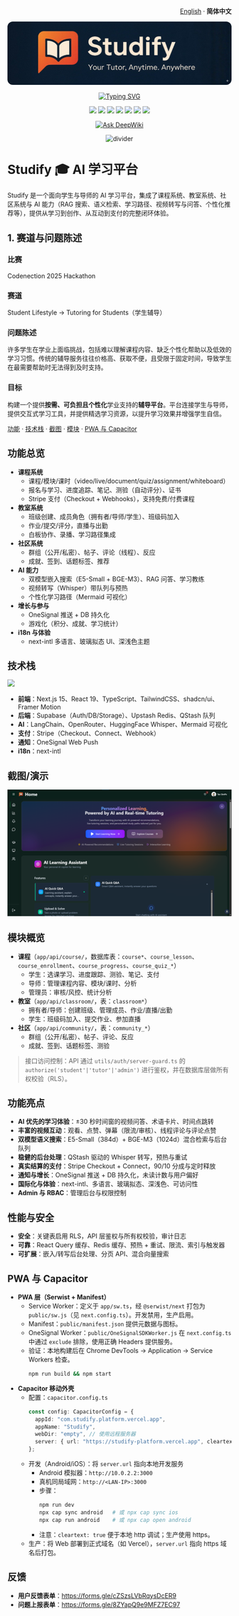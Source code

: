 <!-- 语言切换 | Language Switcher -->
<p align="right">
  <a href="./README.md">English</a> · <b>简体中文</b>
</p>

<!-- Banner -->
<p align="center">
  <img src="./public/slogan.jpg" alt="Studify — Your Tutor, Anytime. Anywhere" style="max-width: 100%; border-radius: 12px;" />
</p>

<!-- Typing SVG -->
<p align="center">
  <a href="https://git.io/typing-svg">
    <img src="https://readme-typing-svg.demolab.com?font=Fira+Code&pause=1000&color=FF7A45&width=700&lines=Welcome+to+Studify!;AI+powered+learning+assistant;Next.js+%2B+Supabase+%2B+LangChain;Course%2C+Classroom%2C+Community+platform" alt="Typing SVG" />
  </a>
</p>

<!-- Badges -->
<p align="center">
  <img src="https://img.shields.io/badge/Next.js-15.5-black?logo=next.js" />
  <img src="https://img.shields.io/badge/Supabase-Postgres-green?logo=supabase" />
  <img src="https://img.shields.io/badge/Upstash-Redis-red?logo=redis" />
  <img src="https://img.shields.io/badge/Stripe-Payments-blue?logo=stripe" />
  <img src="https://img.shields.io/badge/AI-LangChain-orange?logo=openai" />
  <img src="https://img.shields.io/badge/OneSignal-Push%20Notifications-critical?logo=onesignal" />
  <img src="https://img.shields.io/badge/QStash-Queue-00AA88?logo=icloud" />
</p>

<p align="center">
  <a href="https://deepwiki.com/baifan1366/Studify">
    <img src="https://deepwiki.com/badge.svg" alt="Ask DeepWiki" />
  </a>
</p>


<p align="center">
  <img src="https://raw.githubusercontent.com/andreasbm/readme/master/assets/lines/rainbow.png" alt="divider" />
</p>

# Studify 🎓 AI 学习平台

Studify 是一个面向学生与导师的 AI 学习平台，集成了课程系统、教室系统、社区系统与 AI 能力（RAG 搜索、语义检索、学习路径、视频转写与问答、个性化推荐等），提供从学习到创作、从互动到支付的完整闭环体验。


## **1. 赛道与问题陈述**
### 比赛
Codenection 2025 Hackathon

### 赛道
Student Lifestyle → Tutoring for Students（学生辅导）

### 问题陈述
许多学生在学业上面临挑战，包括难以理解课程内容、缺乏个性化帮助以及低效的学习习惯。传统的辅导服务往往价格高、获取不便，且受限于固定时间，导致学生在最需要帮助时无法得到及时支持。

### 目标
构建一个提供**按需、可负担且个性化**学业支持的**辅导平台**。平台连接学生与导师，提供交互式学习工具，并提供精选学习资源，以提升学习效果并增强学生自信。

<p>
  <a href="#功能总览">功能</a> ·
  <a href="#技术栈">技术栈</a> ·
  <a href="#截图演示">截图</a> ·
  <a href="#模块概览">模块</a> ·
  <a href="#pwa-与-capacitor">PWA 与 Capacitor</a>
</p>

## 功能总览

- **课程系统**
  - 课程/模块/课时（video/live/document/quiz/assignment/whiteboard）
  - 报名与学习、进度追踪、笔记、测验（自动评分）、证书
  - Stripe 支付（Checkout + Webhooks），支持免费/付费课程
- **教室系统**
  - 班级创建、成员角色（拥有者/导师/学生）、班级码加入
  - 作业/提交/评分，直播与出勤
  - 白板协作、录播、学习路径集成
- **社区系统**
  - 群组（公开/私密）、帖子、评论（线程）、反应
  - 成就、签到、话题标签、推荐
- **AI 能力**
  - 双模型嵌入搜索（E5-Small + BGE-M3）、RAG 问答、学习教练
  - 视频转写（Whisper）带队列与预热
  - 个性化学习路径（Mermaid 可视化）
- **增长与参与**
  - OneSignal 推送 + DB 持久化
  - 游戏化（积分、成就、学习统计）
- **i18n 与体验**
  - next-intl 多语言、玻璃拟态 UI、深浅色主题

## 技术栈

<p>
  <img src="https://skillicons.dev/icons?i=nextjs,react,ts,tailwind,vercel,nodejs,supabase,postgres,redis,git,github" height="32" />
  </p>

- **前端**：Next.js 15、React 19、TypeScript、TailwindCSS、shadcn/ui、Framer Motion
- **后端**：Supabase（Auth/DB/Storage）、Upstash Redis、QStash 队列
- **AI**：LangChain、OpenRouter、HuggingFace Whisper、Mermaid 可视化
- **支付**：Stripe（Checkout、Connect、Webhook）
- **通知**：OneSignal Web Push
- **i18n**：next-intl

## 截图/演示

<p>
  <img src="./public/homepagess.png" alt="Dashboard" />
</p>

## 模块概览

- **课程**（`app/api/course/`，数据库表：`course*`、`course_lesson`、`course_enrollment`、`course_progress`、`course_quiz_*`）
  - 学生：选课学习、进度跟踪、测验、笔记、支付
  - 导师：管理课程内容、模块/课时、分析
  - 管理员：审核/风控、统计分析
- **教室**（`app/api/classroom/`，表：`classroom*`）
  - 拥有者/导师：创建班级、管理成员、作业/直播/出勤
  - 学生：班级码加入、提交作业、参加直播
- **社区**（`app/api/community/`，表：`community_*`）
  - 群组（公开/私密）、帖子、评论、反应
  - 成就、签到、话题标签、测验

> 接口访问控制：API 通过 `utils/auth/server-guard.ts` 的 `authorize('student'|'tutor'|'admin')` 进行鉴权，并在数据库层做所有权校验（RLS）。

## 功能亮点
- **AI 优先的学习体验**：±30 秒时间窗的视频问答、术语卡片、时间点跳转
- **丰富的视频互动**：观看、点赞、弹幕（限流/审核）、线程评论与评论点赞
- **双模型语义搜索**：E5-Small（384d）+ BGE-M3（1024d）混合检索与后台队列
- **稳健的后台处理**：QStash 驱动的 Whisper 转写，预热与重试
- **真实结算的支付**：Stripe Checkout + Connect，90/10 分成与定时释放
- **通知与增长**：OneSignal 推送 + DB 持久化，未读计数与用户偏好
- **国际化与体验**：next-intl、多语言、玻璃拟态、深浅色、可访问性
- **Admin 与 RBAC**：管理后台与权限控制

## 性能与安全
- **安全**：关键表启用 RLS，API 层鉴权与所有权校验，审计日志
- **可靠**：React Query 缓存、Redis 缓存、预热 + 重试、限流、索引与触发器
- **可扩展**：嵌入/转写后台处理、分页 API、混合向量搜索

## PWA 与 Capacitor

- **PWA 层（Serwist + Manifest）**
  - Service Worker：定义于 `app/sw.ts`，经 `@serwist/next` 打包为 `public/sw.js`（见 `next.config.ts`）。开发禁用，生产启用。
  - Manifest：`public/manifest.json` 提供元数据与图标。
  - OneSignal Worker：`public/OneSignalSDKWorker.js` 在 `next.config.ts` 中通过 `exclude` 排除，使用正确 Headers 提供服务。
  - 验证：本地构建后在 Chrome DevTools → Application → Service Workers 检查。
    ```bash
    npm run build && npm start
    ```
- **Capacitor 移动外壳**
  - 配置：`capacitor.config.ts`
    ```ts
    const config: CapacitorConfig = {
      appId: "com.studify.platform.vercel.app",
      appName: "Studify",
      webDir: "empty", // 使用远程服务器
      server: { url: "https://studify-platform.vercel.app", cleartext: true },
    };
    ```
  - 开发（Android/iOS）：将 `server.url` 指向本地开发服务
    - Android 模拟器：`http://10.0.2.2:3000`
    - 真机同局域网：`http://<LAN-IP>:3000`
    - 步骤：
      ```bash
      npm run dev
      npx cap sync android   # 或 npx cap sync ios
      npx cap run android    # 或 npx cap open android
      ```
    - 注意：`cleartext: true` 便于本地 http 调试；生产使用 https。
  - 生产：将 Web 部署到正式域名（如 Vercel），`server.url` 指向 https 域名后打包。

## 反馈

- **用户反馈表单**：https://forms.gle/cZSzsLVbRqysDcER9
- **问题上报表单**：https://forms.gle/8ZYapQ9e9MFZ7EC97
